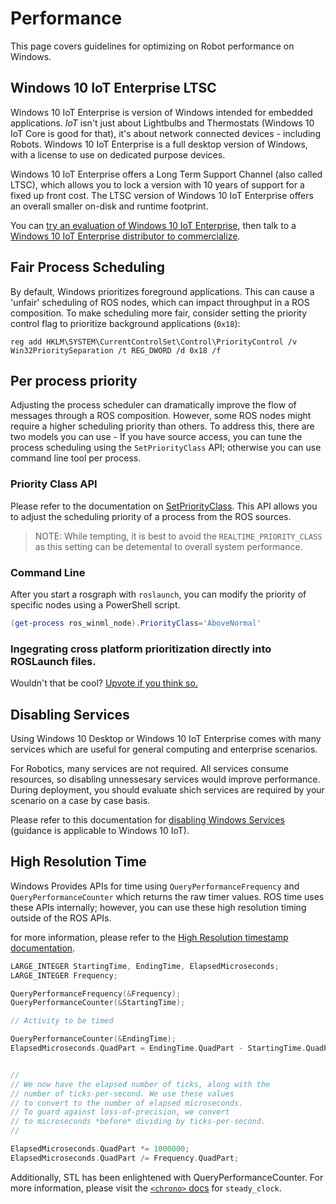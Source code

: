 # Performance
This page covers guidelines for optimizing on Robot performance on Windows.

## Windows 10 IoT Enterprise LTSC
Windows 10 IoT Enterprise is version of Windows intended for embedded applications. *IoT* isn't just about Lightbulbs and Thermostats (Windows 10 IoT Core is good for that), it's about network connected devices - including Robots. Windows 10 IoT Enterprise is a full desktop version of Windows, with a license to use on dedicated purpose devices. 

Windows 10 IoT Enterprise offers a Long Term Support Channel (also called LTSC), which allows you to lock a version with 10 years of support for a fixed up front cost. The LTSC version of Windows 10 IoT Enterprise offers an overall smaller on-disk and runtime footprint.

You can [try an evaluation of Windows 10 IoT Enterprise](https://www.microsoft.com/en-us/evalcenter/evaluate-windows-10-enterprise), then talk to a [Windows 10 IoT Enterprise distributor to commercialize](https://go.microsoft.com/fwlink/?linkid=2094697).


## Fair Process Scheduling
By default, Windows prioritizes foreground applications. This can cause a 'unfair' scheduling of ROS nodes, which can impact throughput in a ROS composition. To make scheduling more fair, consider setting the priority control flag to prioritize background applications (`0x18`):

```no-highlight
reg add HKLM\SYSTEM\CurrentControlSet\Control\PriorityControl /v Win32PrioritySeparation /t REG_DWORD /d 0x18 /f
```

## Per process priority
Adjusting the process scheduler can dramatically improve the flow of messages through a ROS composition. However, some ROS nodes might require a higher scheduling priority than others. To address this, there are two models you can use - If you have source access, you can tune the process scheduling using the `SetPriorityClass` API; otherwise you can use command line tool per process.

### Priority Class API
Please refer to the documentation on [SetPriorityClass](https://docs.microsoft.com/en-us/windows/win32/api/processthreadsapi/nf-processthreadsapi-setpriorityclass). This API allows you to adjust the scheduling priority of a process from the ROS sources. 

> NOTE: While tempting, it is best to avoid the `REALTIME_PRIORITY_CLASS` as this setting can be detemental to overall system performance.

### Command Line
After you start a rosgraph with `roslaunch`, you can modify the priority of specific nodes using a PowerShell script.

``` powershell
(get-process ros_winml_node).PriorityClass='AboveNormal'
```

### Ingegrating cross platform prioritization directly into ROSLaunch files.
Wouldn't that be cool? [Upvote if you think so.](https://github.com/ms-iot/ROSOnWindows/issues/194)

## Disabling Services
Using Windows 10 Desktop or Windows 10 IoT Enterprise comes with many services which are useful for general computing and enterprise scenarios. 

For Robotics, many services are not required. All services consume resources, so disabling unnessesary services would improve performance. During deployment, you should evaluate shich services are required by your scenario on a case by case basis. 

Please refer to this documentation for [disabling Windows Services](https://docs.microsoft.com/en-us/windows-server/security/windows-services/security-guidelines-for-disabling-system-services-in-windows-server) (guidance is applicable to Windows 10 IoT).


## High Resolution Time
Windows Provides APIs for time using `QueryPerformanceFrequency` and `QueryPerformanceCounter` which returns the raw timer values. ROS time uses these APIs internally; however, you can use these high resolution timing outside of the ROS APIs.

for more information, please refer to the [High Resolution timestamp documentation](https://docs.microsoft.com/en-us/windows/win32/sysinfo/acquiring-high-resolution-time-stamps).

```C++
LARGE_INTEGER StartingTime, EndingTime, ElapsedMicroseconds;
LARGE_INTEGER Frequency;

QueryPerformanceFrequency(&Frequency); 
QueryPerformanceCounter(&StartingTime);

// Activity to be timed

QueryPerformanceCounter(&EndingTime);
ElapsedMicroseconds.QuadPart = EndingTime.QuadPart - StartingTime.QuadPart;


//
// We now have the elapsed number of ticks, along with the
// number of ticks-per-second. We use these values
// to convert to the number of elapsed microseconds.
// To guard against loss-of-precision, we convert
// to microseconds *before* dividing by ticks-per-second.
//

ElapsedMicroseconds.QuadPart *= 1000000;
ElapsedMicroseconds.QuadPart /= Frequency.QuadPart;
```

Additionally, STL has been enlightened with QueryPerformanceCounter. For more information, please visit the [`<chrono>` docs](https://docs.microsoft.com/en-us/cpp/standard-library/chrono?view=vs-2019) for `steady_clock`.


